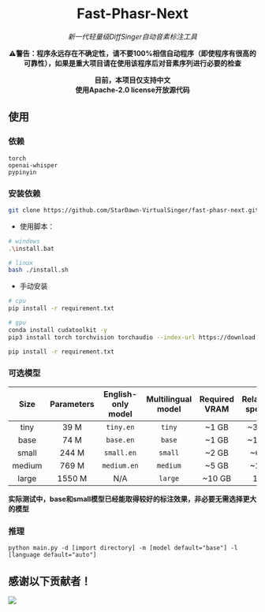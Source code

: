 <div align="center">

<h1>Fast-Phasr-Next</h1>

<i>新一代轻量级DiffSinger自动音素标注工具</i>

<b>⚠️警告：程序永远存在不确定性，请不要100%相信自动程序（即使程序有很高的可靠性），如果是重大项目请在使用该程序后对音素序列进行必要的检查</b>

<b> 目前，本项目仅支持中文 
<br>使用Apache-2.0 license开放源代码</b>
</div>

## 使用

### 依赖

```
torch
openai-whisper
pypinyin
```

### 安装依赖

```bash
git clone https://github.com/StarDawn-VirtualSinger/fast-phasr-next.git
```

- 使用脚本：  
```bash
# windows
.\install.bat

# linux
bash ./install.sh
```

- 手动安装  

```bash
# cpu
pip install -r requirement.txt

# gpu
conda install cudatoolkit -y
pip3 install torch torchvision torchaudio --index-url https://download.pytorch.org/whl/cu118

pip install -r requirement.txt
```
### 可选模型

|  Size  | Parameters | English-only model | Multilingual model | Required VRAM | Relative speed |
|:------:|:----------:|:------------------:|:------------------:|:-------------:|:--------------:|
|  tiny  |    39 M    |     `tiny.en`      |       `tiny`       |     ~1 GB     |      ~32x      |
|  base  |    74 M    |     `base.en`      |       `base`       |     ~1 GB     |      ~16x      |
| small  |   244 M    |     `small.en`     |      `small`       |     ~2 GB     |      ~6x       |
| medium |   769 M    |    `medium.en`     |      `medium`      |     ~5 GB     |      ~2x       |
| large  |   1550 M   |        N/A         |      `large`       |    ~10 GB     |       1x       |

**实际测试中，base和small模型已经能取得较好的标注效果，非必要无需选择更大的模型**

### 推理

```
python main.py -d [import directory] -m [model default="base"] -l [language default="auto"]
```

## 感谢以下贡献者！
<a href="https://github.com/StarDawn-VirtualSinger/fast-phasr-next/contributors">
  <img src="https://contrib.rocks/image?repo=StarDawn-VirtualSinger/fast-phasr-next" />
</a>
